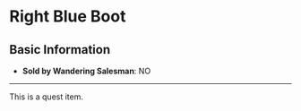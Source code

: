 # Right Blue Boot

## Basic Information

- **Sold by Wandering Salesman**: NO

---
This is a quest item.
